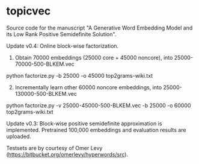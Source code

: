 # topicvec
Source code for the manuscript "A Generative Word Embedding Model and its Low Rank Positive Semidefinite Solution".

Update v0.4: 
  Online block-wise factorization.
  
1. Obtain 70000 embeddings (25000 core + 45000 noncore), into 25000-70000-500-BLKEM.vec

python factorize.py -b 25000 -o 45000 top2grams-wiki.txt

2. Incrementally learn other 60000 noncore embeddings, into 25000-130000-500-BLKEM.vec

python factorize.py -v 25000-45000-500-BLKEM.vec -b 25000 -o 60000 top2grams-wiki.txt

Update v0.3: 
  Block-wise positive semidefinite approximation is implemented. Pretrained 100,000 embeddings and evaluation results are uploaded.

Testsets are by courtesy of Omer Levy (https://bitbucket.org/omerlevy/hyperwords/src).
